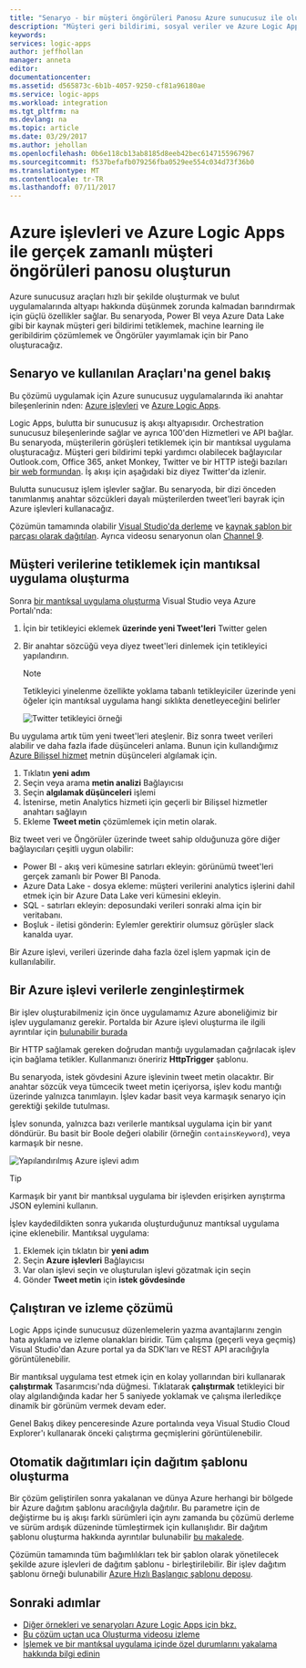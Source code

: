```yaml
---
title: "Senaryo - bir müşteri öngörüleri Panosu Azure sunucusuz ile oluşturma | Microsoft Docs"
description: "Müşteri geri bildirimi, sosyal veriler ve Azure Logic Apps ve Azure işlevleri ile daha fazlasını yönetmek için bir Pano nasıl oluşturulacağına ilişkin bir örnek."
keywords: 
services: logic-apps
author: jeffhollan
manager: anneta
editor: 
documentationcenter: 
ms.assetid: d565873c-6b1b-4057-9250-cf81a96180ae
ms.service: logic-apps
ms.workload: integration
ms.tgt_pltfrm: na
ms.devlang: na
ms.topic: article
ms.date: 03/29/2017
ms.author: jehollan
ms.openlocfilehash: 0b6e118cb13ab8185d8eeb42bec6147155967967
ms.sourcegitcommit: f537befafb079256fba0529ee554c034d73f36b0
ms.translationtype: MT
ms.contentlocale: tr-TR
ms.lasthandoff: 07/11/2017
---
```

# <a name="create-a-real-time-customer-insights-dashboard-with-azure-logic-apps-and-azure-functions"></a>Azure işlevleri ve Azure Logic Apps ile gerçek zamanlı müşteri öngörüleri panosu oluşturun

Azure sunucusuz araçları hızlı bir şekilde oluşturmak ve bulut uygulamalarında altyapı hakkında düşünmek zorunda kalmadan barındırmak için güçlü özellikler sağlar.  Bu senaryoda, Power BI veya Azure Data Lake gibi bir kaynak müşteri geri bildirimi tetiklemek, machine learning ile geribildirim çözümlemek ve Öngörüler yayımlamak için bir Pano oluşturacağız.

## <a name="overview-of-the-scenario-and-tools-used"></a>Senaryo ve kullanılan Araçları'na genel bakış

Bu çözümü uygulamak için Azure sunucusuz uygulamalarında iki anahtar bileşenlerinin nden: [Azure işlevleri](https://azure.microsoft.com/services/functions/) ve [Azure Logic Apps](https://azure.microsoft.com/services/logic-apps/).

Logic Apps, bulutta bir sunucusuz iş akışı altyapısıdır.  Orchestration sunucusuz bileşenlerinde sağlar ve ayrıca 100'den Hizmetleri ve API bağlar.  Bu senaryoda, müşterilerin görüşleri tetiklemek için bir mantıksal uygulama oluşturacağız.  Müşteri geri bildirimi tepki yardımcı olabilecek bağlayıcılar Outlook.com, Office 365, anket Monkey, Twitter ve bir HTTP isteği bazıları [bir web formundan](https://blogs.msdn.microsoft.com/logicapps/2017/01/30/calling-a-logic-app-from-an-html-form/).  İş akışı için aşağıdaki biz diyez Twitter'da izlenir.

Bulutta sunucusuz işlem işlevler sağlar.  Bu senaryoda, bir dizi önceden tanımlanmış anahtar sözcükleri dayalı müşterilerden tweet'leri bayrak için Azure işlevleri kullanacağız.

Çözümün tamamında olabilir [Visual Studio'da derleme](logic-apps-deploy-from-vs.md) ve [kaynak şablon bir parçası olarak dağıtılan](logic-apps-create-deploy-template.md).  Ayrıca videosu senaryonun olan [Channel 9](http://aka.ms/logicappsdemo).

## <a name="build-the-logic-app-to-trigger-on-customer-data"></a>Müşteri verilerine tetiklemek için mantıksal uygulama oluşturma

Sonra [bir mantıksal uygulama oluşturma](logic-apps-create-a-logic-app.md) Visual Studio veya Azure Portalı'nda:

1. İçin bir tetikleyici eklemek **üzerinde yeni Tweet'leri** Twitter gelen
2. Bir anahtar sözcüğü veya diyez tweet'leri dinlemek için tetikleyici yapılandırın.

   > [!NOTE]
   > Tetikleyici yinelenme özellikte yoklama tabanlı tetikleyiciler üzerinde yeni öğeler için mantıksal uygulama hangi sıklıkta denetleyeceğini belirler

   ![Twitter tetikleyici örneği][1]

Bu uygulama artık tüm yeni tweet'leri ateşlenir.  Biz sonra tweet verileri alabilir ve daha fazla ifade düşünceleri anlama.  Bunun için kullandığımız [Azure Bilişsel hizmet](https://azure.microsoft.com/services/cognitive-services/) metnin düşünceleri algılamak için.

1. Tıklatın **yeni adım**
1. Seçin veya arama **metin analizi** Bağlayıcısı
1. Seçin **algılamak düşünceleri** işlemi
1. İstenirse, metin Analytics hizmeti için geçerli bir Bilişsel hizmetler anahtarı sağlayın
1. Ekleme **Tweet metin** çözümlemek için metin olarak.

Biz tweet veri ve Öngörüler üzerinde tweet sahip olduğunuza göre diğer bağlayıcıları çeşitli uygun olabilir:
* Power BI - akış veri kümesine satırları ekleyin: görünümü tweet'leri gerçek zamanlı bir Power BI Panoda.
* Azure Data Lake - dosya ekleme: müşteri verilerini analytics işlerini dahil etmek için bir Azure Data Lake veri kümesini ekleyin.
* SQL - satırları ekleyin: deposundaki verileri sonraki alma için bir veritabanı.
* Boşluk - iletisi gönderin: Eylemler gerektirir olumsuz görüşler slack kanalda uyar.

Bir Azure işlevi, verileri üzerinde daha fazla özel işlem yapmak için de kullanılabilir.

## <a name="enriching-the-data-with-an-azure-function"></a>Bir Azure işlevi verilerle zenginleştirmek

Bir işlev oluşturabilmeniz için önce uygulamamız Azure aboneliğimiz bir işlev uygulamanız gerekir.  Portalda bir Azure işlevi oluşturma ile ilgili ayrıntılar için [bulunabilir burada](../azure-functions/functions-create-first-azure-function-azure-portal.md)

Bir HTTP sağlamak gereken doğrudan mantığı uygulamadan çağrılacak işlev için bağlama tetikler.  Kullanmanızı öneririz **HttpTrigger** şablonu.

Bu senaryoda, istek gövdesini Azure işlevinin tweet metin olacaktır.  Bir anahtar sözcük veya tümcecik tweet metin içeriyorsa, işlev kodu mantığı üzerinde yalnızca tanımlayın.  İşlev kadar basit veya karmaşık senaryo için gerektiği şekilde tutulması.

İşlev sonunda, yalnızca bazı verilerle mantıksal uygulama için bir yanıt döndürür.  Bu basit bir Boole değeri olabilir (örneğin `containsKeyword`), veya karmaşık bir nesne.

![Yapılandırılmış Azure işlevi adım][2]

> [!TIP]
> Karmaşık bir yanıt bir mantıksal uygulama bir işlevden erişirken ayrıştırma JSON eylemini kullanın.

İşlev kaydedildikten sonra yukarıda oluşturduğunuz mantıksal uygulama içine eklenebilir.  Mantıksal uygulama:

1. Eklemek için tıklatın bir **yeni adım**
1. Seçin **Azure işlevleri** Bağlayıcısı
1. Var olan işlevi seçin ve oluşturulan işlevi gözatmak için seçin
1. Gönder **Tweet metin** için **istek gövdesinde**

## <a name="running-and-monitoring-the-solution"></a>Çalıştıran ve izleme çözümü

Logic Apps içinde sunucusuz düzenlemelerin yazma avantajlarını zengin hata ayıklama ve izleme olanakları biridir.  Tüm çalışma (geçerli veya geçmiş) Visual Studio'dan Azure portal ya da SDK'ları ve REST API aracılığıyla görüntülenebilir.

Bir mantıksal uygulama test etmek için en kolay yollarından biri kullanarak **çalıştırmak** Tasarımcısı'nda düğmesi.  Tıklatarak **çalıştırmak** tetikleyici bir olay algılandığında kadar her 5 saniyede yoklamak ve çalışma ilerledikçe dinamik bir görünüm vermek devam eder.

Genel Bakış dikey penceresinde Azure portalında veya Visual Studio Cloud Explorer'ı kullanarak önceki çalıştırma geçmişlerini görüntülenebilir.

## <a name="creating-a-deployment-template-for-automated-deployments"></a>Otomatik dağıtımları için dağıtım şablonu oluşturma

Bir çözüm geliştirilen sonra yakalanan ve dünya Azure herhangi bir bölgede bir Azure dağıtım şablonu aracılığıyla dağıtılır.  Bu parametre için de değiştirme bu iş akışı farklı sürümleri için aynı zamanda bu çözümü derleme ve sürüm ardışık düzeninde tümleştirmek için kullanışlıdır.  Bir dağıtım şablonu oluşturma hakkında ayrıntılar bulunabilir [bu makalede](logic-apps-create-deploy-template.md).

Çözümün tamamında tüm bağımlılıkları tek bir şablon olarak yönetilecek şekilde azure işlevleri de dağıtım şablonu - birleştirilebilir.  Bir işlev dağıtım şablonu örneği bulunabilir [Azure Hızlı Başlangıç şablonu deposu](https://github.com/Azure/azure-quickstart-templates/tree/master/101-function-app-create-dynamic).

## <a name="next-steps"></a>Sonraki adımlar

* [Diğer örnekleri ve senaryoları Azure Logic Apps için bkz.](logic-apps-examples-and-scenarios.md)
* [Bu çözüm uçtan uca Oluşturma videosu izleme](http://aka.ms/logicappsdemo)
* [İşlemek ve bir mantıksal uygulama içinde özel durumlarını yakalama hakkında bilgi edinin](logic-apps-exception-handling.md)

<!-- Image References -->
[1]: ./media/logic-apps-scenario-social-serverless/twitter.png
[2]: ./media/logic-apps-scenario-social-serverless/function.png
